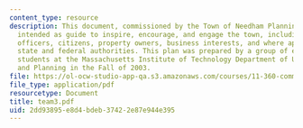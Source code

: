 ```yaml
---
content_type: resource
description: This document, commissioned by the Town of Needham Planning Board, is
  intended as guide to inspire, encourage, and engage the town, including its municipal
  officers, citizens, property owners, business interests, and where appropriate outside
  state and federal authorities. This plan was prepared by a group of eight graduate
  students at the Massachusetts Institute of Technology Department of Urban Studies
  and Planning in the Fall of 2003.
file: https://ol-ocw-studio-app-qa.s3.amazonaws.com/courses/11-360-community-growth-and-land-use-planning-fall-2003/2dd93895e8d4bdeb37422e87e944e395_team3.pdf
file_type: application/pdf
resourcetype: Document
title: team3.pdf
uid: 2dd93895-e8d4-bdeb-3742-2e87e944e395
---
```

